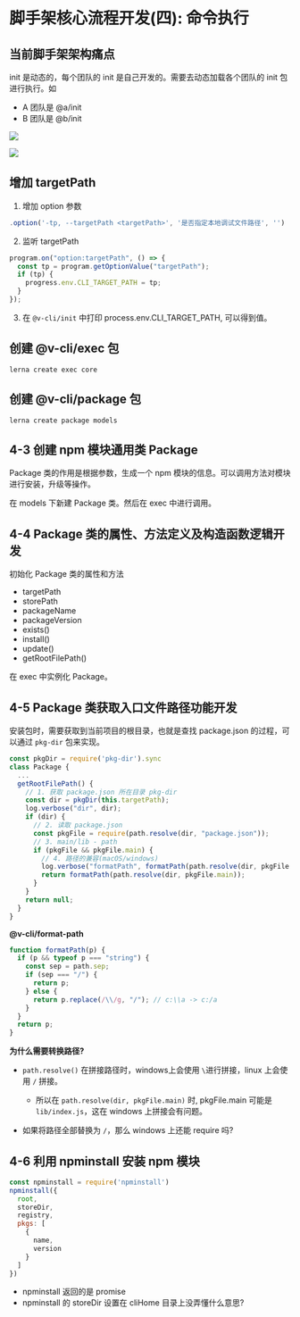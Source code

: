# 脚手架核心流程开发(四): 命令执行

## 当前脚手架架构痛点

init 是动态的，每个团队的 init 是自己开发的。需要去动态加载各个团队的 init 包进行执行。如

- A 团队是 @a/init
- B 团队是 @b/init

![](imgs/2022-06-14-22-49-59.png)

![](imgs/2022-06-14-22-56-44.png)

## 增加 targetPath

1. 增加 option 参数

```js
.option('-tp, --targetPath <targetPath>', '是否指定本地调试文件路径', '')
```

2. 监听 targetPath

```js
program.on("option:targetPath", () => {
  const tp = program.getOptionValue("targetPath");
  if (tp) {
    progress.env.CLI_TARGET_PATH = tp;
  }
});
```

3. 在 `@v-cli/init` 中打印 process.env.CLI_TARGET_PATH, 可以得到值。

## 创建 @v-cli/exec 包

```
lerna create exec core
```

## 创建 @v-cli/package 包

```
lerna create package models
```

## 4-3 创建 npm 模块通用类 Package

Package 类的作用是根据参数，生成一个 npm 模块的信息。可以调用方法对模块进行安装，升级等操作。

在 models 下新建 Package 类。然后在 exec 中进行调用。

## 4-4 Package 类的属性、方法定义及构造函数逻辑开发

初始化 Package 类的属性和方法

- targetPath
- storePath
- packageName
- packageVersion
- exists()
- install()
- update()
- getRootFilePath()

在 exec 中实例化 Package。

## 4-5 Package 类获取入口文件路径功能开发

安装包时，需要获取到当前项目的根目录，也就是查找 package.json 的过程，可以通过 `pkg-dir` 包来实现。

```js
const pkgDir = require('pkg-dir').sync
class Package {
  ...
  getRootFilePath() {
    // 1. 获取 package.json 所在目录 pkg-dir
    const dir = pkgDir(this.targetPath);
    log.verbose("dir", dir);
    if (dir) {
      // 2. 读取 package.json
      const pkgFile = require(path.resolve(dir, "package.json"));
      // 3. main/lib - path
      if (pkgFile && pkgFile.main) {
        // 4. 路径的兼容(macOS/windows)
        log.verbose("formatPath", formatPath(path.resolve(dir, pkgFile.main)));
        return formatPath(path.resolve(dir, pkgFile.main));
      }
    }
    return null;
  }
}
```

**@v-cli/format-path**

```js
function formatPath(p) {
  if (p && typeof p === "string") {
    const sep = path.sep;
    if (sep === "/") {
      return p;
    } else {
      return p.replace(/\\/g, "/"); // c:\\a -> c:/a
    }
  }
  return p;
}
```

**为什么需要转换路径?**

- `path.resolve()` 在拼接路径时，windows上会使用 `\`进行拼接，linux 上会使用 `/` 拼接。
  - 所以在 `path.resolve(dir, pkgFile.main)` 时, pkgFile.main 可能是 `lib/index.js`，这在 windows 上拼接会有问题。

- 如果将路径全部替换为 `/`，那么 windows 上还能 require 吗?

## 4-6 利用 npminstall 安装 npm 模块

```js
const npminstall = require('npminstall')
npminstall({
  root,
  storeDir,
  registry,
  pkgs: [
    {
      name,
      version
    }
  ]
})
```

- npminstall 返回的是 promise
- npminstall 的 storeDir 设置在 cliHome 目录上没弄懂什么意思?
